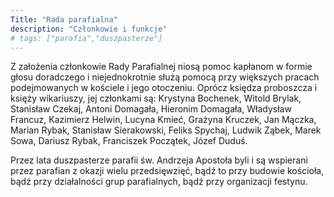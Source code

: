 ```yaml
---
Title: "Rada parafialna"
description: "Członkowie i funkcje"
# tags: ["parafia","duszpasterze"]
---
```


Z założenia członkowie Rady Parafialnej niosą pomoc kapłanom w formie głosu doradczego i niejednokrotnie służą pomocą przy większych pracach podejmowanych w kościele i jego otoczeniu. Oprócz księdza proboszcza i księży wikariuszy, jej członkami są: Krystyna Bochenek, Witold Brylak, Stanisław Czekaj, Antoni Domagała, Hieronim Domagała, Władysław Francuz, Kazimierz Helwin, Lucyna Kmieć, Grażyna Kruczek, Jan Mączka, Marian Rybak, Stanisław Sierakowski, Feliks Spychaj, Ludwik Ząbek, Marek Sowa, Dariusz Rybak, Franciszek Początek, Józef Duduś.

Przez lata duszpasterze parafii św. Andrzeja Apostoła byli i są wspierani przez parafian z okazji wielu przedsięwzięć, bądź to przy budowie kościoła, bądź przy działalności grup parafialnych, bądź przy organizacji festynu.
